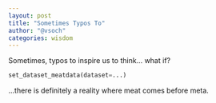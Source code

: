 ```yaml
---
layout: post
title: "Sometimes Typos To"
author: "@vsoch"
categories: wisdom
---
```


Sometimes, typos to inspire us to think... what if?

```python
set_dataset_meatdata(dataset=...)
```

...there is definitely a reality where meat comes before meta.
